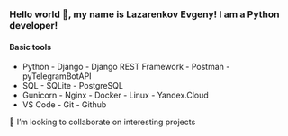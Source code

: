 ### Hello world 👋, my name is Lazarenkov Evgeny! I am a Python developer!

#### Basic tools

- Python - Django - Django REST Framework - Postman - pyTelegramBotAPI
- SQL - SQLite - PostgreSQL
- Gunicorn - Nginx - Docker - Linux - Yandex.Cloud
- VS Code - Git - Github

👯 I’m looking to collaborate on interesting projects
